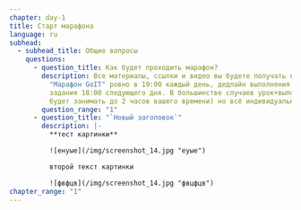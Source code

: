```yaml
---
chapter: day-1
title: Старт марафона
language: ru
subhead:
  - subhead_title: Общие вопросы
    questions:
      - question_title: Как будет проходить марафон?
        description: Все материалы, ссылки и видео вы будете получать в чат-боте
          "Марафон GoIT" ровно в 19:00 каждый день, дедлайн выполнения домашнего
          задания 18:00 следующего дня. В большинстве случаев урок+выполнение дз
          будет занимать до 2 часов вашего времени) но всё индивидуально).
        question_range: "1"
      - question_title: "`Н﻿овый заголовок`"
        description: |-
          **т﻿ест картинки**

          ![енуые](/img/screenshot_14.jpg "еуые")

          в﻿торой текст картинки

          ![фвфцв](/img/screenshot_14.jpg "фвцфцв")
chapter_range: "1"
---
```

